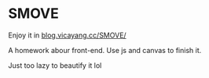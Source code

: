 # SMOVE

Enjoy it in [blog.vicayang.cc/SMOVE/](SMOVE)

A homework abour front-end. Use js and canvas to finish it.

Just too lazy to beautify it lol

